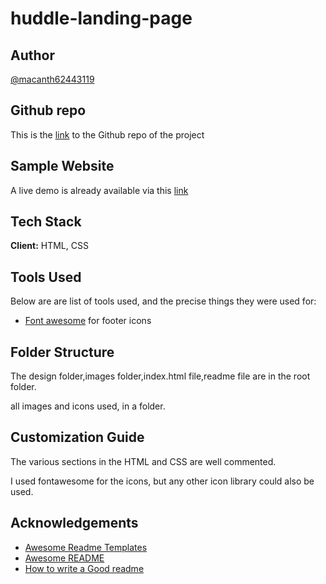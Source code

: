# huddle-landing-page

## Author

[@macanth62443119](https://www.twitter.com/macanth62443119)

## Github repo

This is the [link](https://github.com/mac-anthony/huddle-landing-page) to the Github repo of the project

## Sample Website

A live demo is already available via this [link](https://mac-anthony.github.io/huddle-landing-page/)

## Tech Stack

**Client:** HTML, CSS

## Tools Used

Below are are list of tools used, and the precise things they were used for:

- [Font awesome](https://cdnjs.cloudflare.com/ajax/libs/font-awesome/6.1.1/css/all.min.css) for footer icons

## Folder Structure

The design folder,images folder,index.html file,readme file are in the root folder.

 all images and icons used, in a folder.

## Customization Guide

The various sections in the HTML and CSS are well commented.

I used fontawesome for the icons, but any other icon library could also be used.


## Acknowledgements

- [Awesome Readme Templates](https://awesomeopensource.com/project/elangosundar/awesome-README-templates)
- [Awesome README](https://github.com/matiassingers/awesome-readme)
- [How to write a Good readme](https://bulldogjob.com/news/449-how-to-write-a-good-readme-for-your-github-project)